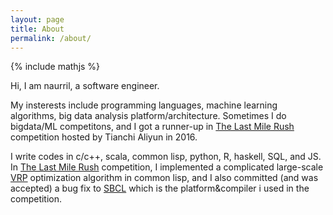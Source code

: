 ```yaml
---
layout: page
title: About
permalink: /about/
---
```


{% include mathjs %}

Hi, I am naurril, a software engineer.

My insterests include programming languages, machine learning algorithms, big data analysis  platform/architecture. Sometimes I do bigdata/ML competitons, and I got a runner-up in [The Last Mile Rush] competition hosted by Tianchi Aliyun in 2016.

I write codes in c/c++, scala, common lisp, python, R, haskell, SQL, and JS. In [The Last Mile Rush] competition, I implemented a complicated large-scale [VRP] optimization algorithm in common lisp, and I also committed (and was accepted) a bug fix to [SBCL] which is the platform&compiler i used in the competition.


[The Last Mile Rush]: https://tianchi.aliyun.com/competition/introduction.htm?spm=5176.100066.333.10.k8udBr&raceId=231581
[SBCL]: http://www.sbcl.org
[VRP]: https://en.wikipedia.org/wiki/Vehicle_routing_problem
